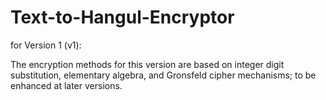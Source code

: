 # Text-to-Hangul-Encryptor
for Version 1 (v1):

  The encryption methods for this version are based on integer digit substitution, elementary algebra, and Gronsfeld cipher mechanisms; to be enhanced at later versions.
